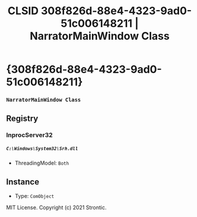 ﻿---
title: "CLSID 308f826d-88e4-4323-9ad0-51c006148211 | NarratorMainWindow Class"
excerpt: What is COM-Object CLSID 308f826d-88e4-4323-9ad0-51c006148211?
---

# {308f826d-88e4-4323-9ad0-51c006148211}

### `NarratorMainWindow Class`

## Registry


### InprocServer32

##### `C:\Windows\System32\Srh.dll`
* ThreadingModel: `Both`

## Instance

* Type: `ComObject`

MIT License. Copyright (c) 2021 Strontic.


